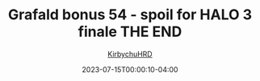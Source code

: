 ---
title: "Grafald bonus 54 - spoil for HALO 3 finale THE END"
type: "image"
date: 2023-07-15T00:00:10-04:00
draft: false
categories:
- comics
- collaborations
tags:
- grafald
image_path: "/projects/grafald/comics/img/2023/bonus_54.png"
alt_text: ""
author: "[KirbychuHRD](https://cohost.org/KirbychuHRD)"
---